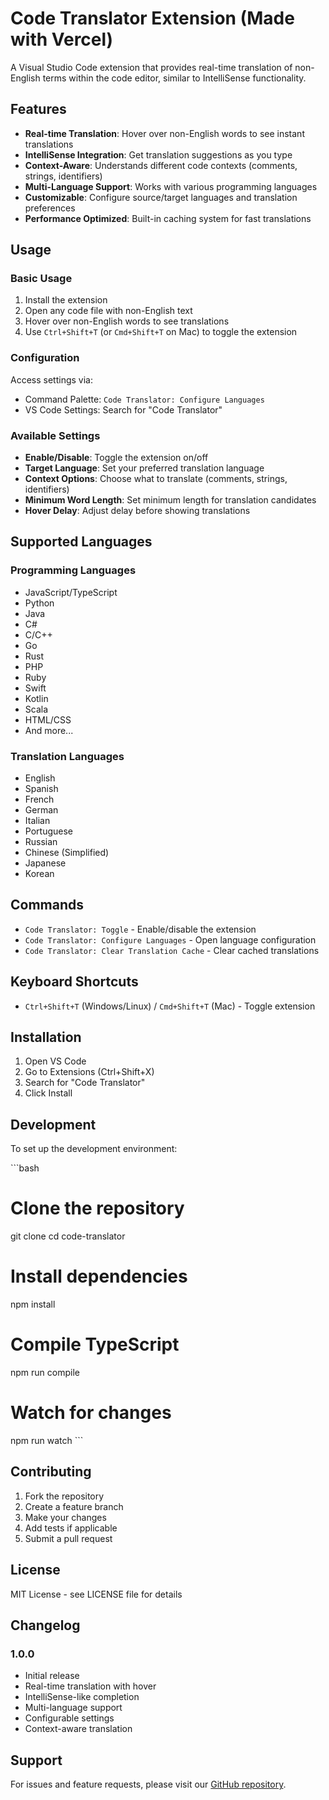 # Code Translator Extension (Made with Vercel)

A Visual Studio Code extension that provides real-time translation of non-English terms within the code editor, similar to IntelliSense functionality.

## Features

- **Real-time Translation**: Hover over non-English words to see instant translations
- **IntelliSense Integration**: Get translation suggestions as you type
- **Context-Aware**: Understands different code contexts (comments, strings, identifiers)
- **Multi-Language Support**: Works with various programming languages
- **Customizable**: Configure source/target languages and translation preferences
- **Performance Optimized**: Built-in caching system for fast translations

## Usage

### Basic Usage

1. Install the extension
2. Open any code file with non-English text
3. Hover over non-English words to see translations
4. Use `Ctrl+Shift+T` (or `Cmd+Shift+T` on Mac) to toggle the extension

### Configuration

Access settings via:
- Command Palette: `Code Translator: Configure Languages`
- VS Code Settings: Search for "Code Translator"

### Available Settings

- **Enable/Disable**: Toggle the extension on/off
- **Target Language**: Set your preferred translation language
- **Context Options**: Choose what to translate (comments, strings, identifiers)
- **Minimum Word Length**: Set minimum length for translation candidates
- **Hover Delay**: Adjust delay before showing translations

## Supported Languages

### Programming Languages
- JavaScript/TypeScript
- Python
- Java
- C#
- C/C++
- Go
- Rust
- PHP
- Ruby
- Swift
- Kotlin
- Scala
- HTML/CSS
- And more...

### Translation Languages
- English
- Spanish
- French
- German
- Italian
- Portuguese
- Russian
- Chinese (Simplified)
- Japanese
- Korean

## Commands

- `Code Translator: Toggle` - Enable/disable the extension
- `Code Translator: Configure Languages` - Open language configuration
- `Code Translator: Clear Translation Cache` - Clear cached translations

## Keyboard Shortcuts

- `Ctrl+Shift+T` (Windows/Linux) / `Cmd+Shift+T` (Mac) - Toggle extension

## Installation

1. Open VS Code
2. Go to Extensions (Ctrl+Shift+X)
3. Search for "Code Translator"
4. Click Install

## Development

To set up the development environment:

\`\`\`bash
# Clone the repository
git clone <repository-url>
cd code-translator

# Install dependencies
npm install

# Compile TypeScript
npm run compile

# Watch for changes
npm run watch
\`\`\`

## Contributing

1. Fork the repository
2. Create a feature branch
3. Make your changes
4. Add tests if applicable
5. Submit a pull request

## License

MIT License - see LICENSE file for details

## Changelog

### 1.0.0
- Initial release
- Real-time translation with hover
- IntelliSense-like completion
- Multi-language support
- Configurable settings
- Context-aware translation

## Support

For issues and feature requests, please visit our [GitHub repository](https://github.com/ash-norsidi/code-translator).
